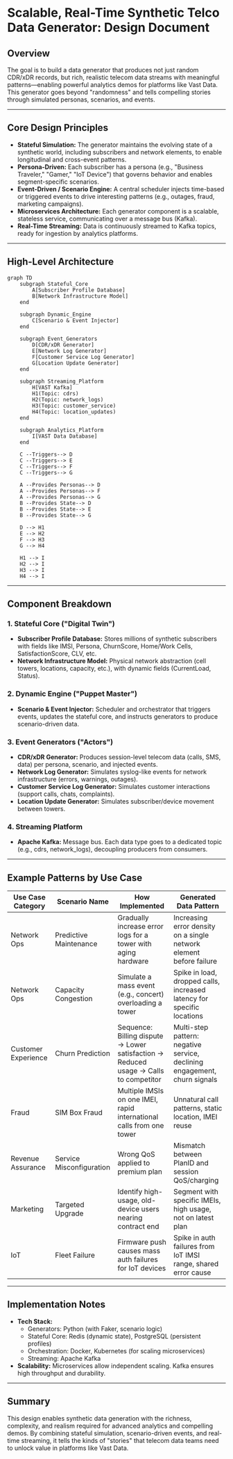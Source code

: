 # Scalable, Real-Time Synthetic Telco Data Generator: Design Document

## Overview

The goal is to build a data generator that produces not just random CDR/xDR records, but rich, realistic telecom data streams with meaningful patterns—enabling powerful analytics demos for platforms like Vast Data. This generator goes beyond "randomness" and tells compelling stories through simulated personas, scenarios, and events.

---

## Core Design Principles

- **Stateful Simulation:** The generator maintains the evolving state of a synthetic world, including subscribers and network elements, to enable longitudinal and cross-event patterns.
- **Persona-Driven:** Each subscriber has a persona (e.g., "Business Traveler," "Gamer," "IoT Device") that governs behavior and enables segment-specific scenarios.
- **Event-Driven / Scenario Engine:** A central scheduler injects time-based or triggered events to drive interesting patterns (e.g., outages, fraud, marketing campaigns).
- **Microservices Architecture:** Each generator component is a scalable, stateless service, communicating over a message bus (Kafka).
- **Real-Time Streaming:** Data is continuously streamed to Kafka topics, ready for ingestion by analytics platforms.

---

## High-Level Architecture

```mermaid
graph TD
    subgraph Stateful_Core
        A[Subscriber Profile Database]
        B[Network Infrastructure Model]
    end

    subgraph Dynamic_Engine
        C[Scenario & Event Injector]
    end

    subgraph Event_Generators
        D[CDR/xDR Generator]
        E[Network Log Generator]
        F[Customer Service Log Generator]
        G[Location Update Generator]
    end

    subgraph Streaming_Platform
        H[VAST Kafka]
        H1(Topic: cdrs)
        H2(Topic: network_logs)
        H3(Topic: customer_service)
        H4(Topic: location_updates)
    end

    subgraph Analytics_Platform
        I[VAST Data Database]
    end

    C --Triggers--> D
    C --Triggers--> E
    C --Triggers--> F
    C --Triggers--> G

    A --Provides Personas--> D
    A --Provides Personas--> F
    A --Provides Personas--> G
    B --Provides State--> D
    B --Provides State--> E
    B --Provides State--> G

    D --> H1
    E --> H2
    F --> H3
    G --> H4

    H1 --> I
    H2 --> I
    H3 --> I
    H4 --> I
```

---

## Component Breakdown

### 1. **Stateful Core ("Digital Twin")**
- **Subscriber Profile Database:** Stores millions of synthetic subscribers with fields like IMSI, Persona, ChurnScore, Home/Work Cells, SatisfactionScore, CLV, etc.
- **Network Infrastructure Model:** Physical network abstraction (cell towers, locations, capacity, etc.), with dynamic fields (CurrentLoad, Status).

### 2. **Dynamic Engine ("Puppet Master")**
- **Scenario & Event Injector:** Scheduler and orchestrator that triggers events, updates the stateful core, and instructs generators to produce scenario-driven data.

### 3. **Event Generators ("Actors")**
- **CDR/xDR Generator:** Produces session-level telecom data (calls, SMS, data) per persona, scenario, and injected events.
- **Network Log Generator:** Simulates syslog-like events for network infrastructure (errors, warnings, outages).
- **Customer Service Log Generator:** Simulates customer interactions (support calls, chats, complaints).
- **Location Update Generator:** Simulates subscriber/device movement between towers.

### 4. **Streaming Platform**
- **Apache Kafka:** Message bus. Each data type goes to a dedicated topic (e.g., cdrs, network_logs), decoupling producers from consumers.

---

## Example Patterns by Use Case

| Use Case Category | Scenario Name | How Implemented | Generated Data Pattern |
|-------------------|--------------|-----------------|-----------------------|
| Network Ops | Predictive Maintenance | Gradually increase error logs for a tower with aging hardware | Increasing error density on a single network element before failure |
| Network Ops | Capacity Congestion | Simulate a mass event (e.g., concert) overloading a tower | Spike in load, dropped calls, increased latency for specific locations |
| Customer Experience | Churn Prediction | Sequence: Billing dispute → Lower satisfaction → Reduced usage → Calls to competitor | Multi-step pattern: negative service, declining engagement, churn signals |
| Fraud | SIM Box Fraud | Multiple IMSIs on one IMEI, rapid international calls from one tower | Unnatural call patterns, static location, IMEI reuse |
| Revenue Assurance | Service Misconfiguration | Wrong QoS applied to premium plan | Mismatch between PlanID and session QoS/charging |
| Marketing | Targeted Upgrade | Identify high-usage, old-device users nearing contract end | Segment with specific IMEIs, high usage, not on latest plan |
| IoT | Fleet Failure | Firmware push causes mass auth failures for IoT devices | Spike in auth failures from IoT IMSI range, shared error cause |

---

## Implementation Notes

- **Tech Stack:**
  - Generators: Python (with Faker, scenario logic)
  - Stateful Core: Redis (dynamic state), PostgreSQL (persistent profiles)
  - Orchestration: Docker, Kubernetes (for scaling microservices)
  - Streaming: Apache Kafka
- **Scalability:** Microservices allow independent scaling. Kafka ensures high throughput and durability.

---

## Summary

This design enables synthetic data generation with the richness, complexity, and realism required for advanced analytics and compelling demos. By combining stateful simulation, scenario-driven events, and real-time streaming, it tells the kinds of "stories" that telecom data teams need to unlock value in platforms like Vast Data.
